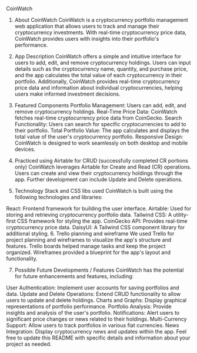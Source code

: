 CoinWatch
1. About CoinWatch
CoinWatch is a cryptocurrency portfolio management web application that allows users to track and manage their cryptocurrency investments. With real-time cryptocurrency price data, CoinWatch provides users with insights into their portfolio's performance.

2. App Description
CoinWatch offers a simple and intuitive interface for users to add, edit, and remove cryptocurrency holdings. Users can input details such as the cryptocurrency name, quantity, and purchase price, and the app calculates the total value of each cryptocurrency in their portfolio. Additionally, CoinWatch provides real-time cryptocurrency price data and information about individual cryptocurrencies, helping users make informed investment decisions.

3. Featured Components
Portfolio Management: Users can add, edit, and remove cryptocurrency holdings.
Real-Time Price Data: CoinWatch fetches real-time cryptocurrency price data from CoinGecko.
Search Functionality: Users can search for specific cryptocurrencies to add to their portfolio.
Total Portfolio Value: The app calculates and displays the total value of the user's cryptocurrency portfolio.
Responsive Design: CoinWatch is designed to work seamlessly on both desktop and mobile devices.
4. Practiced using Airtable for CRUD (successfully completed CR portions only)
CoinWatch leverages Airtable for Create and Read (CR) operations. Users can create and view their cryptocurrency holdings through the app. Further development can include Update and Delete operations.

5. Technology Stack and CSS libs used
CoinWatch is built using the following technologies and libraries:

React: Frontend framework for building the user interface.
Airtable: Used for storing and retrieving cryptocurrency portfolio data.
Tailwind CSS: A utility-first CSS framework for styling the app.
CoinGecko API: Provides real-time cryptocurrency price data.
DaisyUI: A Tailwind CSS component library for additional styling.
6. Trello planning and wireframe
We used Trello for project planning and wireframes to visualize the app's structure and features. Trello boards helped manage tasks and keep the project organized. Wireframes provided a blueprint for the app's layout and functionality.

7. Possible Future Developments / Features
CoinWatch has the potential for future enhancements and features, including:

User Authentication: Implement user accounts for saving portfolios and data.
Update and Delete Operations: Extend CRUD functionality to allow users to update and delete holdings.
Charts and Graphs: Display graphical representations of portfolio performance.
Portfolio Analysis: Provide insights and analysis of the user's portfolio.
Notifications: Alert users to significant price changes or news related to their holdings.
Multi-Currency Support: Allow users to track portfolios in various fiat currencies.
News Integration: Display cryptocurrency news and updates within the app.
Feel free to update this README with specific details and information about your project as needed.
